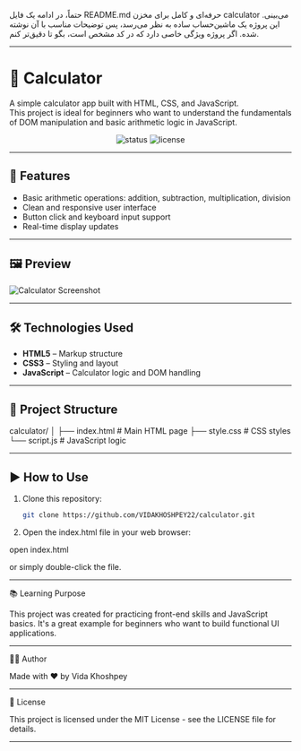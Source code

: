 حتماً، در ادامه یک فایل README.md حرفه‌ای و کامل برای مخزن calculator می‌بینی. این پروژه یک ماشین‌حساب ساده به نظر می‌رسد، پس توضیحات مناسب با آن نوشته شده. اگر پروژه ویژگی خاصی دارد که در کد مشخص است، بگو تا دقیق‌تر کنم.


---

# 🧮 Calculator

A simple calculator app built with HTML, CSS, and JavaScript.  
This project is ideal for beginners who want to understand the fundamentals of DOM manipulation and basic arithmetic logic in JavaScript.

<div align="center">
  <img src="https://img.shields.io/badge/Status-Completed-brightgreen?style=flat-square" alt="status"/>
  <img src="https://img.shields.io/badge/License-MIT-blue?style=flat-square" alt="license"/>
</div>

---

## 🚀 Features

- Basic arithmetic operations: addition, subtraction, multiplication, division  
- Clean and responsive user interface  
- Button click and keyboard input support  
- Real-time display updates

---

## 🖼️ Preview

![Calculator Screenshot](preview.png) <!-- Replace with actual screenshot if available -->

---

## 🛠️ Technologies Used

- **HTML5** – Markup structure  
- **CSS3** – Styling and layout  
- **JavaScript** – Calculator logic and DOM handling

---

## 📁 Project Structure

calculator/ │ ├── index.html        # Main HTML page ├── style.css         # CSS styles └── script.js         # JavaScript logic

---

## ▶️ How to Use

1. Clone this repository:
   ```bash
   git clone https://github.com/VIDAKHOSHPEY22/calculator.git

2. Open the index.html file in your web browser:

open index.html

or simply double-click the file.




---

📚 Learning Purpose

This project was created for practicing front-end skills and JavaScript basics.
It's a great example for beginners who want to build functional UI applications.


---

🙋‍♀️ Author

Made with ❤️ by Vida Khoshpey


---

📄 License

This project is licensed under the MIT License - see the LICENSE file for details.

---
